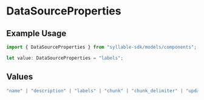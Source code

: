 # DataSourceProperties

## Example Usage

```typescript
import { DataSourceProperties } from "syllable-sdk/models/components";

let value: DataSourceProperties = "labels";
```

## Values

```typescript
"name" | "description" | "labels" | "chunk" | "chunk_delimiter" | "updated_at" | "last_updated_by"
```